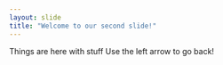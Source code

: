 ```yaml
---
layout: slide
title: "Welcome to our second slide!"
---
```

Things are here with stuff
Use the left arrow to go back!
